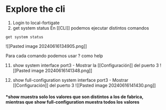 
#  Explore  the cli 

1. Login to local-fortigate
2. get system status
	En [[CLI]] podemos ejecutar distintos comandos




```
get system status
```
![[Pasted image 20240616134905.png]]

Para cada comando podemos usar ? como help

11. show system interface port3 - Mostrar la [[Configuración]] del puerto 3
	![[Pasted image 20240616141348.png]]


12. show full-configuration system interface port3 - Mostrar [[Configuración]] del puerto 3
	![[Pasted image 20240616141430.png]]


#### *show muestra solo los valores que son distintos a los de fabrica, mientras que show full-configuration muestra todos los valores 

